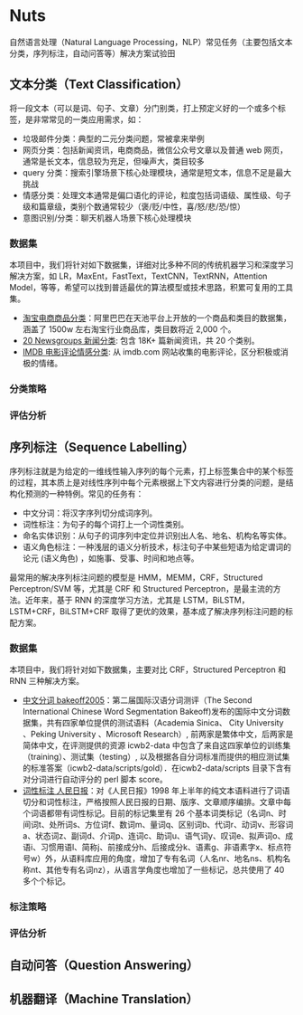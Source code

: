 # Nuts
自然语言处理（Natural Language Processing，NLP）常见任务（主要包括文本分类，序列标注，自动问答等）解决方案试验田

## 文本分类（Text Classification）
将一段文本（可以是词、句子、文章）分门别类，打上预定义好的一个或多个标签，是非常常见的一类应用需求，如：

* 垃圾邮件分类：典型的二元分类问题，常被拿来举例
* 网页分类：包括新闻资讯，电商商品，微信公众号文章以及普通 web 网页，通常是长文本，信息较为充足，但噪声大，类目较多
* query 分类：搜索引擎场景下核心处理模块，通常是短文本，信息不足是最大挑战
* 情感分类：处理文本通常是偏口语化的评论，粒度包括词语级、属性级、句子级和篇章级，类别个数通常较少（褒/贬/中性，喜/怒/悲/恐/惊）
* 意图识别/分类：聊天机器人场景下核心处理模块

### 数据集
本项目中，我们将针对如下数据集，详细对比多种不同的传统机器学习和深度学习解决方案，如 LR，MaxEnt，FastText，TextCNN，TextRNN，Attention Model，等等，希望可以找到普适最优的算法模型或技术思路，积累可复用的工具集。

* [淘宝电商商品分类](https://tianchi.aliyun.com/datalab/dataSet.htm?spm=5176.100073.888.25.4830d926tXuyxj&id=18)：阿里巴巴在天池平台上开放的一个商品和类目的数据集，涵盖了 1500w 左右淘宝行业商品库，类目数将近 2,000 个。
* [20 Newsgroups 新闻分类](http://archive.ics.uci.edu/ml/datasets/Twenty+Newsgroups): 包含 18K+ 篇新闻资讯，共 20 个类别。
* [IMDB 电影评论情感分类](http://ai.stanford.edu/~amaas/data/sentiment/): 从 imdb.com 网站收集的电影评论，区分积极或消极的情绪。

### 分类策略

### 评估分析

## 序列标注（Sequence Labelling）
序列标注就是为给定的一维线性输入序列的每个元素，打上标签集合中的某个标签的过程，其本质上是对线性序列中每个元素根据上下文内容进行分类的问题，是结构化预测的一种特例。常见的任务有：

* 中文分词：将汉字序列切分成词序列。
* 词性标注：为句子的每个词打上一个词性类别。
* 命名实体识别：从句子的词序列中定位并识别出人名、地名、机构名等实体。
* 语义角色标注：一种浅层的语义分析技术，标注句子中某些短语为给定谓词的论元 (语义角色) ，如施事、受事、时间和地点等。

最常用的解决序列标注问题的模型是 HMM，MEMM，CRF，Structured Perceptron/SVM 等，尤其是 CRF 和 Structured Perceptron，是最主流的方法。近年来，基于 RNN 的深度学习方法，尤其是 LSTM，BiLSTM，LSTM+CRF，BiLSTM+CRF 取得了更优的效果，基本成了解决序列标注问题的标配方案。

### 数据集
本项目中，我们将针对如下数据集，主要对比 CRF，Structured Perceptron 和 RNN 三种解决方案。

* [中文分词 bakeoff2005](http://sighan.cs.uchicago.edu/bakeoff2005/)：第二届国际汉语分词测评（The Second International Chinese Word Segmentation Bakeoff)发布的国际中文分词数据集，共有四家单位提供的测试语料（Academia Sinica、 City University 、Peking University 、Microsoft Research）, 前两家是繁体中文，后两家是简体中文，在评测提供的资源 icwb2-data 中包含了来自这四家单位的训练集（training）、测试集（testing）, 以及根据各自分词标准而提供的相应测试集的标准答案（icwb2-data/scripts/gold）．在icwb2-data/scripts 目录下含有对分词进行自动评分的 perl 脚本 score。
* [词性标注 人民日报](http://www.icl.pku.edu.cn/)：对《人民日报》1998 年上半年的纯文本语料进行了词语切分和词性标注，严格按照人民日报的日期、版序、文章顺序编排。文章中每个词语都带有词性标记。目前的标记集里有 26 个基本词类标记（名词n、时间词t、处所词s、方位词f、数词m、量词q、区别词b、代词r、动词v、形容词a、状态词z、副词d、介词p、连词c、助词u、语气词y、叹词e、拟声词o、成语i、习惯用语l、简称j、前接成分h、后接成分k、语素g、非语素字x、标点符号w）外，从语料库应用的角度，增加了专有名词（人名nr、地名ns、机构名称nt、其他专有名词nz），从语言学角度也增加了一些标记，总共使用了 40 多个个标记。

### 标注策略

### 评估分析

## 自动问答（Question Answering）

## 机器翻译（Machine Translation）
